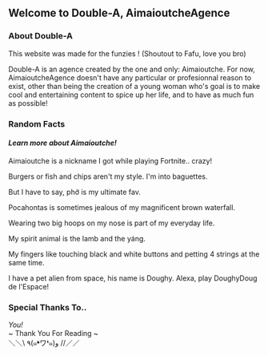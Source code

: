 ## **Welcome to Double-A, AimaioutcheAgence**

### About Double-A

This website was made for the funzies ! (Shoutout to Fafu, love you bro)

Double-A is an agence created by the one and only: Aimaioutche. For now, AimaioutcheAgence doesn't have any particular or profesionnal 
reason to exist, other than being the creation of a young woman who's goal is to make cool and entertaining content to spice up her 
life, and to have as much fun as possible!

### Random Facts


#### _Learn more about Aimaioutche!_


 Aimaioutche is a nickname I got while playing Fortnite.. crazy!
 
 Burgers or fish and chips aren't my style. I'm into baguettes.
 
 But I have to say, phở is my ultimate fav.
 
 Pocahontas is sometimes jealous of my magnificent brown waterfall.
 
 Wearing two big hoops on my nose is part of my everyday life.
 
 My spirit animal is the lamb and the yáng.
 
 My fingers like touching black and white buttons and petting 4 strings at the same time.
 
 I have a pet alien from space, his name is Doughy. Alexa, play DoughyDoug de l'Espace!
 
### Special Thanks To..


_You!_                                                                                                                                   
~ Thank You For Reading ~                                                                                                         
  ＼＼\\ ٩(๑❛ワ❛๑)و //／／
